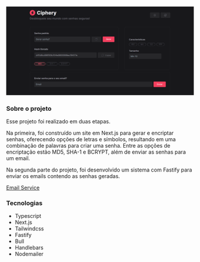 ![img](https://raw.githubusercontent.com/gleysonabreu/ota/main/imgs/ciphery.png)

### Sobre o projeto

Esse projeto foi realizado em duas etapas.

Na primeira, foi construído um site em Next.js para gerar e encriptar senhas, oferecendo opções de letras e símbolos, resultando em uma combinação de palavras para criar uma senha. Entre as opções de encriptação estão MD5, SHA-1 e BCRYPT, além de enviar as senhas para um email.

Na segunda parte do projeto, foi desenvolvido um sistema com Fastify para enviar os emails contendo as senhas geradas.

[Email Service](https://github.com/gleysonabreu/email-service)

### Tecnologias

- Typescript
- Next.js
- Tailwindcss
- Fastify
- Bull
- Handlebars
- Nodemailer
